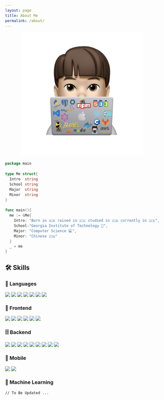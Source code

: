 ```yaml
---
layout: page
title: About Me
permalink: /about/
---
```


<div align="center">
    <img src="/assets/images/white_memoji.png" width=400><br>
</div>

```go
package main

type Me struct{
  Intro  string
  School string
  Major  string
  Minor  string
}

func main(){
  me := &Me{
    Intro: "Born in 🇰🇷 raised in 🇨🇦 studied in 🇨🇳 currently in 🇺🇸",
    School:"Georgia Institute of Technology 🐝",
    Major: "Computer Science 💻",
    Minor: "Chinese 🇨🇳"
  }
  _ = me
}
```

## 🛠️ Skills

### 👾 Languages
<p>
<img src="https://img.shields.io/badge/Python-3776AB?style=flat-square&logo=Python&logoColor=white"/>
<img src="https://img.shields.io/badge/Java-007396?style=flat-square&logo=Java&logoColor=white"/>
<img src="https://img.shields.io/badge/Go-22a6b3?style=flat-square&logo=Go&logoColor=white"/>
<img src="https://img.shields.io/badge/JS-cc8e35?style=flat-square&logo=Javascript&logoColor=white"/>
<img src="https://img.shields.io/badge/TypeScript-227093?style=flat-square&logo=Typescript&logoColor=white"/>
<img src="https://img.shields.io/badge/Swift-706fd3?style=flat-square&logo=Swift&logoColor=white"/>
<img src="https://img.shields.io/badge/C-54a0ff?style=flat-square&logo=C&logoColor=white"/>
</p>

### 🎨 Frontend

<p>
<img src="https://img.shields.io/badge/HTML-E34F26?style=flat-square&logo=html5&logoColor=white"/>
<img src="https://img.shields.io/badge/CSS-1572B6?style=flat-square&logo=CSS3&logoColor=white"/>
<img src="https://img.shields.io/badge/Bootstrap-7952B3?style=flat-square&logo=Bootstrap&logoColor=white"/>
<img src="https://img.shields.io/badge/Tailwind-38B2AC?style=flat-square&logo=Tailwind-CSS&logoColor=white"/>
<img src="https://img.shields.io/badge/ReactJS-3c6382?style=flat-square&logo=React&logoColor=white"/>
<img src="https://img.shields.io/badge/Vue.js-4FC08D?style=flat-square&logo=Vue-dot-js&logoColor=white"/>
</p>

### 🗄 Backend

<p>
<img src="https://img.shields.io/badge/Flask-218c74?style=flat-square&logo=Flask&logoColor=white"/>
<img src="https://img.shields.io/badge/Django-092E20?style=flat-square&logo=Django&logoColor=white"/>
<img src="https://img.shields.io/badge/AWS-fa983a?style=flat-square&logo=Amazon-AWS&logoColor=white"/>
<img src="https://img.shields.io/badge/Node.js-339933?style=flat-square&logo=node-dot-js&logoColor=white"/>
<img src="https://img.shields.io/badge/Heroku-430098?style=flat-square&logo=Heroku&logoColor=white"/>
<img src="https://img.shields.io/badge/PostgreSQL-227093?style=flat-square&logo=PostgreSQL&logoColor=white"/>
<img src="https://img.shields.io/badge/MySQL-808e9b?style=flat-square&logo=MySQL&logoColor=white"/>
<img src="https://img.shields.io/badge/GraphQL-E434AA?style=flat-square&logo=GraphQL&logoColor=white"/>
<img src="https://img.shields.io/badge/Apollo-311C87?style=flat-square&logo=Apollo-GraphQL&logoColor=white"/>
</p>

### 📱 Mobile

<p>
<img src="https://img.shields.io/badge/React Native-3c6382?style=flat-square&logo=React&logoColor=white"/>
<img src="https://img.shields.io/badge/Swift-706fd3?style=flat-square&logo=Swift&logoColor=white"/>
</p>

### 🧠 Machine Learning

    // To Be Updated ...
